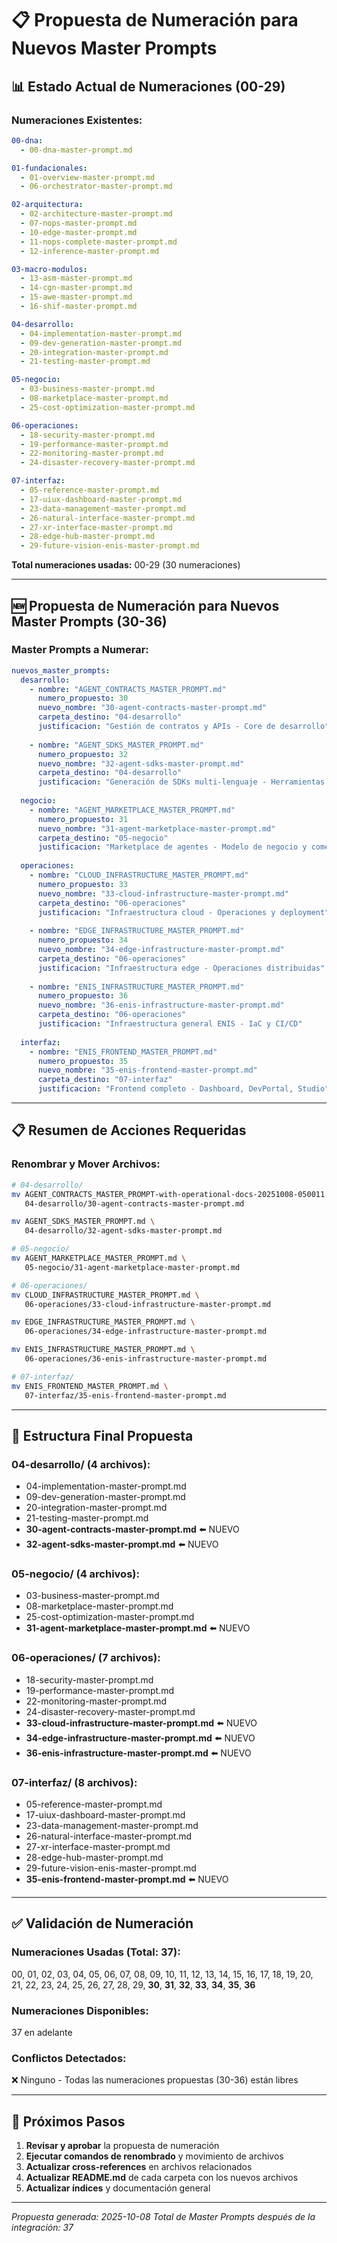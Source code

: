 # 📋 Propuesta de Numeración para Nuevos Master Prompts

## 📊 Estado Actual de Numeraciones (00-29)

### **Numeraciones Existentes:**

```yaml
00-dna:
  - 00-dna-master-prompt.md

01-fundacionales:
  - 01-overview-master-prompt.md
  - 06-orchestrator-master-prompt.md

02-arquitectura:
  - 02-architecture-master-prompt.md
  - 07-nops-master-prompt.md
  - 10-edge-master-prompt.md
  - 11-nops-complete-master-prompt.md
  - 12-inference-master-prompt.md

03-macro-modulos:
  - 13-asm-master-prompt.md
  - 14-cgn-master-prompt.md
  - 15-awe-master-prompt.md
  - 16-shif-master-prompt.md

04-desarrollo:
  - 04-implementation-master-prompt.md
  - 09-dev-generation-master-prompt.md
  - 20-integration-master-prompt.md
  - 21-testing-master-prompt.md

05-negocio:
  - 03-business-master-prompt.md
  - 08-marketplace-master-prompt.md
  - 25-cost-optimization-master-prompt.md

06-operaciones:
  - 18-security-master-prompt.md
  - 19-performance-master-prompt.md
  - 22-monitoring-master-prompt.md
  - 24-disaster-recovery-master-prompt.md

07-interfaz:
  - 05-reference-master-prompt.md
  - 17-uiux-dashboard-master-prompt.md
  - 23-data-management-master-prompt.md
  - 26-natural-interface-master-prompt.md
  - 27-xr-interface-master-prompt.md
  - 28-edge-hub-master-prompt.md
  - 29-future-vision-enis-master-prompt.md
```

**Total numeraciones usadas:** 00-29 (30 numeraciones)

---

## 🆕 Propuesta de Numeración para Nuevos Master Prompts (30-36)

### **Master Prompts a Numerar:**

```yaml
nuevos_master_prompts:
  desarrollo:
    - nombre: "AGENT_CONTRACTS_MASTER_PROMPT.md"
      numero_propuesto: 30
      nuevo_nombre: "30-agent-contracts-master-prompt.md"
      carpeta_destino: "04-desarrollo"
      justificacion: "Gestión de contratos y APIs - Core de desarrollo"
      
    - nombre: "AGENT_SDKS_MASTER_PROMPT.md"
      numero_propuesto: 32
      nuevo_nombre: "32-agent-sdks-master-prompt.md"
      carpeta_destino: "04-desarrollo"
      justificacion: "Generación de SDKs multi-lenguaje - Herramientas de desarrollo"
  
  negocio:
    - nombre: "AGENT_MARKETPLACE_MASTER_PROMPT.md"
      numero_propuesto: 31
      nuevo_nombre: "31-agent-marketplace-master-prompt.md"
      carpeta_destino: "05-negocio"
      justificacion: "Marketplace de agentes - Modelo de negocio y comercialización"
  
  operaciones:
    - nombre: "CLOUD_INFRASTRUCTURE_MASTER_PROMPT.md"
      numero_propuesto: 33
      nuevo_nombre: "33-cloud-infrastructure-master-prompt.md"
      carpeta_destino: "06-operaciones"
      justificacion: "Infraestructura cloud - Operaciones y deployment"
      
    - nombre: "EDGE_INFRASTRUCTURE_MASTER_PROMPT.md"
      numero_propuesto: 34
      nuevo_nombre: "34-edge-infrastructure-master-prompt.md"
      carpeta_destino: "06-operaciones"
      justificacion: "Infraestructura edge - Operaciones distribuidas"
      
    - nombre: "ENIS_INFRASTRUCTURE_MASTER_PROMPT.md"
      numero_propuesto: 36
      nuevo_nombre: "36-enis-infrastructure-master-prompt.md"
      carpeta_destino: "06-operaciones"
      justificacion: "Infraestructura general ENIS - IaC y CI/CD"
  
  interfaz:
    - nombre: "ENIS_FRONTEND_MASTER_PROMPT.md"
      numero_propuesto: 35
      nuevo_nombre: "35-enis-frontend-master-prompt.md"
      carpeta_destino: "07-interfaz"
      justificacion: "Frontend completo - Dashboard, DevPortal, Studio"
```

---

## 📋 Resumen de Acciones Requeridas

### **Renombrar y Mover Archivos:**

```bash
# 04-desarrollo/
mv AGENT_CONTRACTS_MASTER_PROMPT-with-operational-docs-20251008-050011.md \
   04-desarrollo/30-agent-contracts-master-prompt.md

mv AGENT_SDKS_MASTER_PROMPT.md \
   04-desarrollo/32-agent-sdks-master-prompt.md

# 05-negocio/
mv AGENT_MARKETPLACE_MASTER_PROMPT.md \
   05-negocio/31-agent-marketplace-master-prompt.md

# 06-operaciones/
mv CLOUD_INFRASTRUCTURE_MASTER_PROMPT.md \
   06-operaciones/33-cloud-infrastructure-master-prompt.md

mv EDGE_INFRASTRUCTURE_MASTER_PROMPT.md \
   06-operaciones/34-edge-infrastructure-master-prompt.md

mv ENIS_INFRASTRUCTURE_MASTER_PROMPT.md \
   06-operaciones/36-enis-infrastructure-master-prompt.md

# 07-interfaz/
mv ENIS_FRONTEND_MASTER_PROMPT.md \
   07-interfaz/35-enis-frontend-master-prompt.md
```

---

## 🎯 Estructura Final Propuesta

### **04-desarrollo/ (4 archivos):**
- 04-implementation-master-prompt.md
- 09-dev-generation-master-prompt.md
- 20-integration-master-prompt.md
- 21-testing-master-prompt.md
- **30-agent-contracts-master-prompt.md** ⬅️ NUEVO
- **32-agent-sdks-master-prompt.md** ⬅️ NUEVO

### **05-negocio/ (4 archivos):**
- 03-business-master-prompt.md
- 08-marketplace-master-prompt.md
- 25-cost-optimization-master-prompt.md
- **31-agent-marketplace-master-prompt.md** ⬅️ NUEVO

### **06-operaciones/ (7 archivos):**
- 18-security-master-prompt.md
- 19-performance-master-prompt.md
- 22-monitoring-master-prompt.md
- 24-disaster-recovery-master-prompt.md
- **33-cloud-infrastructure-master-prompt.md** ⬅️ NUEVO
- **34-edge-infrastructure-master-prompt.md** ⬅️ NUEVO
- **36-enis-infrastructure-master-prompt.md** ⬅️ NUEVO

### **07-interfaz/ (8 archivos):**
- 05-reference-master-prompt.md
- 17-uiux-dashboard-master-prompt.md
- 23-data-management-master-prompt.md
- 26-natural-interface-master-prompt.md
- 27-xr-interface-master-prompt.md
- 28-edge-hub-master-prompt.md
- 29-future-vision-enis-master-prompt.md
- **35-enis-frontend-master-prompt.md** ⬅️ NUEVO

---

## ✅ Validación de Numeración

### **Numeraciones Usadas (Total: 37):**
00, 01, 02, 03, 04, 05, 06, 07, 08, 09, 10, 11, 12, 13, 14, 15, 16, 17, 18, 19, 20, 21, 22, 23, 24, 25, 26, 27, 28, 29, **30**, **31**, **32**, **33**, **34**, **35**, **36**

### **Numeraciones Disponibles:**
37 en adelante

### **Conflictos Detectados:**
❌ Ninguno - Todas las numeraciones propuestas (30-36) están libres

---

## 🚀 Próximos Pasos

1. **Revisar y aprobar** la propuesta de numeración
2. **Ejecutar comandos de renombrado** y movimiento de archivos
3. **Actualizar cross-references** en archivos relacionados
4. **Actualizar README.md** de cada carpeta con los nuevos archivos
5. **Actualizar índices** y documentación general

---

*Propuesta generada: 2025-10-08*
*Total de Master Prompts después de la integración: 37*

